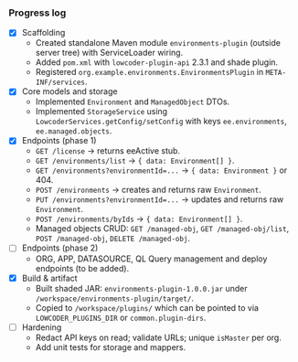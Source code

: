 
### Progress log

- [x] Scaffolding
  - Created standalone Maven module `environments-plugin` (outside server tree) with ServiceLoader wiring.
  - Added `pom.xml` with `lowcoder-plugin-api` 2.3.1 and shade plugin.
  - Registered `org.example.environments.EnvironmentsPlugin` in `META-INF/services`.
- [x] Core models and storage
  - Implemented `Environment` and `ManagedObject` DTOs.
  - Implemented `StorageService` using `LowcoderServices.getConfig/setConfig` with keys `ee.environments`, `ee.managed.objects`.
- [x] Endpoints (phase 1)
  - `GET /license` → returns eeActive stub.
  - `GET /environments/list` → `{ data: Environment[] }`.
  - `GET /environments?environmentId=...` → `{ data: Environment }` or 404.
  - `POST /environments` → creates and returns raw `Environment`.
  - `PUT /environments?environmentId=...` → updates and returns raw `Environment`.
  - `POST /environments/byIds` → `{ data: Environment[] }`.
  - Managed objects CRUD: `GET /managed-obj`, `GET /managed-obj/list`, `POST /managed-obj`, `DELETE /managed-obj`.
- [ ] Endpoints (phase 2)
  - ORG, APP, DATASOURCE, QL Query management and deploy endpoints (to be added).
- [x] Build & artifact
  - Built shaded JAR: `environments-plugin-1.0.0.jar` under `/workspace/environments-plugin/target/`.
  - Copied to `/workspace/plugins/` which can be pointed to via `LOWCODER_PLUGINS_DIR` or `common.plugin-dirs`.
- [ ] Hardening
  - Redact API keys on read; validate URLs; unique `isMaster` per org.
  - Add unit tests for storage and mappers.